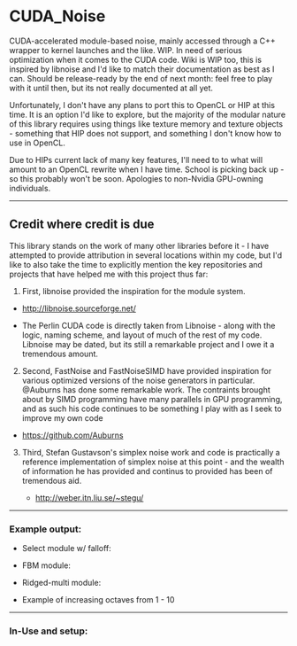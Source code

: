 # CUDA_Noise
  CUDA-accelerated module-based noise, mainly accessed through a C++ wrapper to kernel launches and the like. WIP. In need of serious optimization when it comes to the CUDA code. Wiki is WIP too, this is inspired by libnoise and I'd like to match their documentation as best as I can. Should be release-ready by the end of next month: feel free to play with it until then, but its not really documented at all yet.
  
  
  Unfortunately, I don't have any plans to port this to OpenCL or HIP at this time. It is an option I'd like to explore, but the majority of the modular nature of this library requires using things like texture memory and texture objects - something that HIP does not support, and something I don't know how to use in OpenCL.
  
  
  Due to HIPs current lack of many key features, I'll need to to what will amount to an OpenCL rewrite when I have time. School is picking back up - so this probably won't be soon. Apologies to non-Nvidia GPU-owning individuals.
 
 ---
## Credit where credit is due

  This library stands on the work of many other libraries before it - I have attempted to provide attribution in several locations within my code, but I'd like to also take the time to explicitly mention the key repositories and projects that have helped me with this project thus far:
  
  
 1. First, libnoise provided the inspiration for the module system.
 
  * http://libnoise.sourceforge.net/
 
  * The Perlin CUDA code is directly taken from Libnoise - along with the logic, naming scheme, and layout of much of the rest of my code. Libnoise may be dated, but its still a remarkable project and I owe it a tremendous amount.
 
 2. Second, FastNoise and FastNoiseSIMD have provided inspiration for various optimized versions of the noise generators in particular. @Auburns has done some remarkable work. The contraints brought about by SIMD programming have many parallels in GPU programming, and as such his code continues to be something I play with as I seek to improve my own code
  
  * https://github.com/Auburns 
 
 3. Third, Stefan Gustavson's simplex noise work and code is practically a reference implementation of simplex noise at this point - and the wealth of information he has provided and continus to provided has been of tremendous aid.
    
    * http://weber.itn.liu.se/~stegu/
  

---

### Example output:
  
  * Select module w/ falloff:
  
  * FBM module:
  
  * Ridged-multi module:
  
  * Example of increasing octaves from 1 - 10
  
--- 
  
  
### In-Use and setup:
